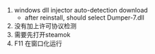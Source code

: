 
1. windows dll injector auto-detection download
    - after reinstall, should select Dumper-7.dll
2. 没有加上许可协议检测
3. 需要先打开steamok
4. F11 在窗口化运行